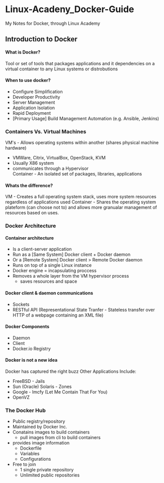 # Linux-Acadeny_Docker-Guide
My Notes for Docker, through Linux Academy

## Introduction to Docker

#### What is Docker?
Tool or set of tools that packages applications and it dependencies on a virtual container to any Linux systems or distrobutions

#### When to use docker?
 * Configure Simplification
 * Developer Productivity
 * Server Management 
 * Application Isolation
 * Rapid Deployment
 * [Primary Usage] Build Management Automation (e.g. Ansible, Jenkins)

### Containers Vs. Virtual Machines
VM's - Allows operating systems within another (shares physical machine hardware)
 * VMWare, Citrix, VirtualBox, OpenStack, KVM
 * Usually X86 system 
 * communicates through a Hypervisor  
Container - An isolated set of packages, libraries, applications

#### Whats the difference?
VM - Creates a full operating system stack, uses more system resources regardless of applications used
Container - Shares the operating system plateform (can choose not to) and allows more granualar management of resources based on uses.

### Docker Architecture

#### Container architecture
   * Is a client-server application
   * Run as a [Same System] Docker client + Docker daemon
   * Or a [Remote System] Docker client > Remote Docker daemon
   * Runs on top of a single Linux instance
   * Docker engine = incapsulating proccess
   * Removes a whole layer from the VM hypervisor process
      * saves resources and space
    
#### Docker client & daemon communications
   * Sockets
   * RESTful API (Representational State Tranfer - Stateless transfer over HTTP of a webpage containing an XML file)
    
#### Docker Components
   * Daemon
   * Client
   * Docker.io Registry
    
#### Docker is not a new idea
Docker has captured the right buzz
Other Applications Include:
   * FreeBSD - Jails
   * Sun (Oracle) Solaris - Zones
   * Google - lmcfy (Let Me Contain That For You)
   * OpenVZ
     
### The Docker Hub
  * Public registry/repository
  * Maintained by Docker Inc.
  * Conatains images to build containers
    * pull images from cli to build containers
  * provides image information
    * Dockerfile
    * Variables
    * Configurations
  * Free to join
    * 1 single private repository
    * Unlimited public repositories
    
